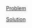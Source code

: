 [Problem](https://leetcode.com/problems/middle-of-the-linked-list)

[Solution](https://leetcode.com/problems/middle-of-the-linked-list/solutions/3227946/876-middle-of-the-linked-list-simple-solution)
